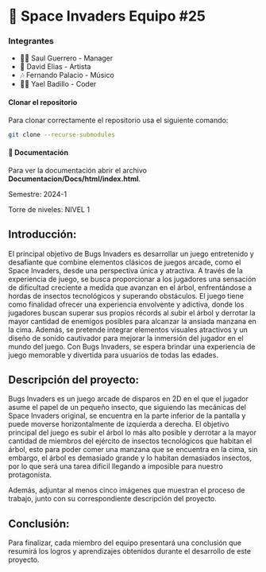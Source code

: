 # :space_invader: Space Invaders Equipo #25

### Integrantes
- :office_worker: Saul Guerrero - Manager 
- :art: David Elias - Artista 
- :notes: Fernando Palacio - Músico 
- :man_technologist: Yael Badillo - Coder 

#### Clonar el repositorio
Para clonar correctamente el repositorio usa el siguiente comando:
```bash
git clone --recurse-submodules 
```

#### :file_folder: Documentación 
Para ver la documentación abrir el archivo <b>Documentacion/Docs/html/index.html</b>.

Semestre: 2024-1

Torre de niveles: NIVEL 1

## **Introducción:**
El principal objetivo de Bugs Invaders es desarrollar un juego entretenido y desafiante que combine elementos clásicos de juegos arcade, como el Space Invaders, desde una perspectiva única y atractiva. A través de la experiencia de juego, se busca proporcionar a los jugadores una sensación de dificultad creciente a medida que avanzan en el árbol, enfrentándose a hordas de insectos tecnológicos y superando obstáculos. El juego tiene como finalidad ofrecer una experiencia envolvente y adictiva, donde los jugadores buscan superar sus propios récords al subir el árbol y derrotar la mayor cantidad de enemigos posibles para alcanzar la ansiada manzana en la cima. Además, se pretende integrar elementos visuales atractivos y un diseño de sonido cautivador para mejorar la inmersión del jugador en el mundo del juego. Con Bugs Invaders, se espera brindar una experiencia de juego memorable y divertida para usuarios de todas las edades.

## **Descripción del proyecto:**

Bugs Invaders es un juego arcade de disparos en 2D en el que el jugador asume el papel de un pequeño insecto, que siguiendo las mecánicas del Space Invaders original, se encuentra en la parte inferior de la pantalla y puede moverse horizontalmente de izquierda a derecha. El objetivo principal del juego es subir el árbol lo más alto posible y derrotar a la mayor cantidad de miembros del ejército de insectos tecnológicos que habitan el árbol, esto para poder comer una manzana que se encuentra en la cima, sin embargo, el árbol es demasiado grande y lo habitan demasiados insectos, por lo que será una tarea difícil llegando a imposible para nuestro protagonista.

Además, adjuntar al menos cinco imágenes que muestran el proceso de trabajo, junto con su correspondiente descripción del proyecto.

## **Conclusión:** 

Para finalizar, cada miembro del equipo presentará una conclusión que resumirá los logros y aprendizajes obtenidos durante el desarrollo de este proyecto.
